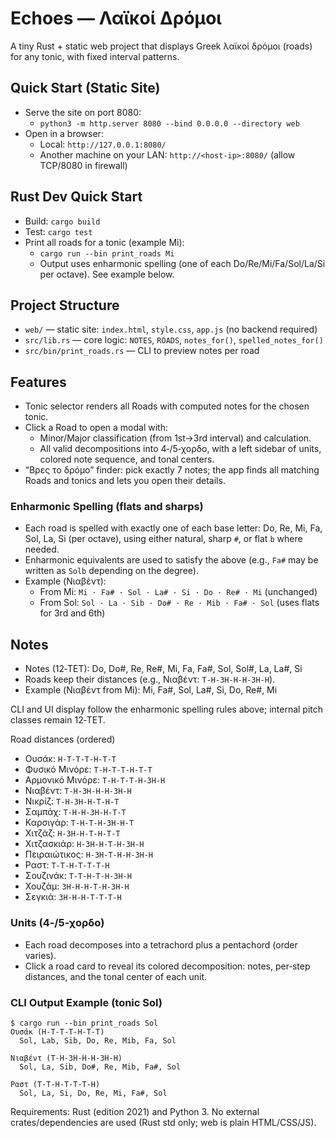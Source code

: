 # Echoes — Λαϊκοί Δρόμοι

A tiny Rust + static web project that displays Greek λαϊκοί δρόμοι (roads) for any tonic, with fixed interval patterns.

## Quick Start (Static Site)
- Serve the site on port 8080:
  - `python3 -m http.server 8080 --bind 0.0.0.0 --directory web`
- Open in a browser:
  - Local: `http://127.0.0.1:8080/`
  - Another machine on your LAN: `http://<host-ip>:8080/` (allow TCP/8080 in firewall)

## Rust Dev Quick Start
- Build: `cargo build`
- Test: `cargo test`
- Print all roads for a tonic (example Mi):
  - `cargo run --bin print_roads Mi`
  - Output uses enharmonic spelling (one of each Do/Re/Mi/Fa/Sol/La/Si per octave). See example below.

## Project Structure
- `web/` — static site: `index.html`, `style.css`, `app.js` (no backend required)
- `src/lib.rs` — core logic: `NOTES`, `ROADS`, `notes_for()`, `spelled_notes_for()`
- `src/bin/print_roads.rs` — CLI to preview notes per road

## Features
- Tonic selector renders all Roads with computed notes for the chosen tonic.
- Click a Road to open a modal with:
  - Minor/Major classification (from 1st→3rd interval) and calculation.
  - All valid decompositions into 4‑/5‑χορδο, with a left sidebar of units, colored note sequence, and tonal centers.
- “Βρες το δρόμο” finder: pick exactly 7 notes; the app finds all matching Roads and tonics and lets you open their details.

### Enharmonic Spelling (flats and sharps)
- Each road is spelled with exactly one of each base letter: Do, Re, Mi, Fa, Sol, La, Si (per octave), using either natural, sharp `#`, or flat `b` where needed.
- Enharmonic equivalents are used to satisfy the above (e.g., `Fa#` may be written as `Solb` depending on the degree).
- Example (Νιαβέντ):
  - From Mi: `Mi · Fa# · Sol · La# · Si · Do · Re# · Mi` (unchanged)
  - From Sol: `Sol · La · Sib · Do# · Re · Mib · Fa# · Sol` (uses flats for 3rd and 6th)

## Notes
- Notes (12‑TET): Do, Do#, Re, Re#, Mi, Fa, Fa#, Sol, Sol#, La, La#, Si
- Roads keep their distances (e.g., Νιαβέντ: `T-H-3H-H-H-3H-H`).
- Example (Νιαβέντ from Mi): Mi, Fa#, Sol, La#, Si, Do, Re#, Mi

CLI and UI display follow the enharmonic spelling rules above; internal pitch classes remain 12‑TET.

Road distances (ordered)
- Ουσάκ: `H-T-T-T-H-T-T`
- Φυσικό Μινόρε: `T-H-T-T-H-T-T`
- Αρμονικό Μινόρε: `T-H-T-T-H-3H-H`
- Νιαβέντ: `T-H-3H-H-H-3H-H`
- Νικρίζ: `T-H-3H-H-T-H-T`
- Σαμπάχ: `T-H-H-3H-H-T-T`
- Καρσιγάρ: `T-H-T-H-3H-H-T`
- Χιτζάζ: `H-3H-H-T-H-T-T`
- Χιτζασκιάρ: `H-3H-H-T-H-3H-H`
- Πειραιώτικος: `H-3H-T-H-H-3H-H`
- Ραστ: `T-T-H-T-T-T-H`
- Σουζινάκ: `T-T-H-T-H-3H-H`
- Χουζάμ: `3H-H-H-T-H-3H-H`
- Σεγκιά: `3H-H-H-T-T-T-H`

### Units (4‑/5‑χορδο)
- Each road decomposes into a tetrachord plus a pentachord (order varies).
- Click a road card to reveal its colored decomposition: notes, per‑step distances, and the tonal center of each unit.

### CLI Output Example (tonic Sol)
```
$ cargo run --bin print_roads Sol
Ουσάκ (H-T-T-T-H-T-T)
  Sol, Lab, Sib, Do, Re, Mib, Fa, Sol

Νιαβέντ (T-H-3H-H-H-3H-H)
  Sol, La, Sib, Do#, Re, Mib, Fa#, Sol

Ραστ (T-T-H-T-T-T-H)
  Sol, La, Si, Do, Re, Mi, Fa#, Sol
```

Requirements: Rust (edition 2021) and Python 3. No external crates/dependencies are used (Rust std only; web is plain HTML/CSS/JS).
